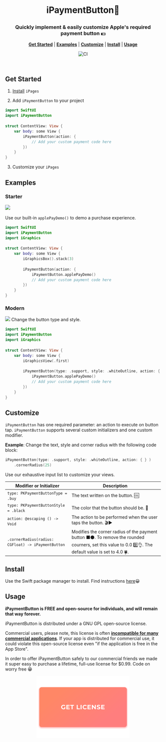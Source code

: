 <h1 align="center"> iPaymentButton📖</p>
<h3 align="center"> Quickly implement & easily customize Apple's required payment button 💵 </h3>
<p align="center">
    <strong><a href="#get-started">Get Started</a></strong> |
    <strong><a href="#examples">Examples</a></strong> |
    <strong><a href="#customize">Customize</a></strong> |
    <strong><a href="#install">Install</a></strong> | 
    <strong><a href="#usage">Usage</a></strong>
</p>
<p align="center">
    <img src="https://ibb.co/Lzr3XG9" alt="CI" />
</p>

<br/>

## Get Started

1. [Install](https://github.com/benjaminsage/iPaymentButton/blob/main/INSTALL.md) `iPages`

2. Add `iPaymentButton` to your project
```swift
import SwiftUI
import iPaymentButton

struct ContentView: View {
    var body: some View {
        iPaymentButton(action: {
            // Add your custom payment code here 
        })
    }
}
```

3. Customize your `iPages`


## Examples
### Starter
<img src="https://iswiftui.com/assets/img/iPaymentsButtonDemo1Dark.gif" width="200">

Use our built-in `applePayDemo()` to demo a purchase experience.

```swift
import SwiftUI
import iPaymentButton
import iGraphics

struct ContentView: View {
    var body: some View {
        iGraphicsBox().stack(3)

        iPaymentButton(action: {
            iPaymentButton.applePayDemo()
            // Add your custom payment code here 
        })
    }
}
```


### Modern
<img src="https://iswiftui.com/assets/img/iPaymentsButtonDemo2Light.gif" width="200">
Change the button type and style.

```swift
import SwiftUI
import iPaymentButton
import iGraphics

struct ContentView: View {
    var body: some View {
        iGraphicsView(.first)

        iPaymentButton(type: .support, style: .whiteOutline, action: {
            iPaymentButton.applePayDemo()
            // Add your custom payment code here 
        })
    }
}
```


## Customize
`iPaymentButton` has one required parameter: an action to execute on button tap. `iPaymentButton` supports several custom initializers and one custom modifier.

**Example**: Change the text, style and corner radius with the following code block:
```swift
iPaymentButton(type: .support, style: .whiteOutline, action: { } )
    .cornerRadius(25)
```

Use our exhaustive input list to customize your views.

Modifier or Initializer | Description
--- | ---
`type: PKPaymentButtonType = .buy` | The text written on the button. 🆒
`type: PKPaymentButtonStyle = .black` | The color that the button should be. 🎨
`action: @escaping () -> Void` | The action to be performed when the user taps the button. 🎬▶️
`.cornerRadius(radius: CGFloat) -> iPaymentButton` | Modifies the corner radius of the payment button ⬛️⚫️. To remove the rounded courners, set this value to 0.0 0️⃣👌. The default value is set to 4.0 🍀.


## Install 
Use the Swift package manager to install. Find instructions [here](https://github.com/benjaminsage/iPaymentButton/blob/main/INSTALL.md)😀


## Usage
<b>iPaymentButton is FREE and open-source for individuals, and will remain that way forever. </b>

iPaymentButton is distributed under a GNU GPL open-source license. 

Commercial users, please note, this license is often <b><a href="https://en.wikipedia.org/wiki/GNU_General_Public_License#Legal_barrier_to_app_stores">incompatible for many commercial applications</a></b>. If your app is distributed for commercial use, it could violate this open-source license even "if the application is free in the App Store". 

In order to offer iPaymentButton safely to our commercial friends we made it super easy to purchase a lifetime, full-use license for $0.99. Code on worry free 😁 

<p align="center"><a href="https://general099748.typeform.com/to/p5FtTKBj#package=iPaymentButton"> <img src="https://github.com/AlexFine/SwiftUICode/blob/master/public/assets/img/Purchase%20License.png" width="300"> </a> </p>

